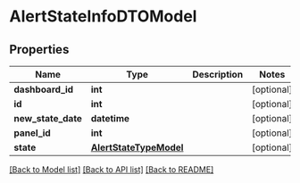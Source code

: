 # AlertStateInfoDTOModel

## Properties
Name | Type | Description | Notes
------------ | ------------- | ------------- | -------------
**dashboard_id** | **int** |  | [optional] 
**id** | **int** |  | [optional] 
**new_state_date** | **datetime** |  | [optional] 
**panel_id** | **int** |  | [optional] 
**state** | [**AlertStateTypeModel**](AlertStateTypeModel.md) |  | [optional] 

[[Back to Model list]](../README.md#documentation-for-models) [[Back to API list]](../README.md#documentation-for-api-endpoints) [[Back to README]](../README.md)



